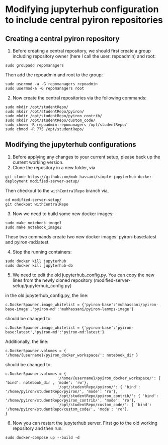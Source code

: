 # Modifying jupyterhub configuration to include central pyiron repositories

## Creating a central pyiron repository
1) Before creating a central repository, we should first create a group including repository owner (here I call the user: repoadmin) and root:
```
sudo groupadd repomanagers 
```
Then add the repoadmin and root to the group:
```
sudo usermod -a -G repomanagers repoadmin
sudo usermod-a -G repomanagers root
```  

2) Now create the central repositories via the following commands:

```
sudo mkdir /opt/studentRepo/
sudo mkdir /opt/studentRepo/pyiron/
sudo mkdir /opt/studentRepo/pyiron_contrib/
sudo mkdir /opt/studentRepo/custom_code/
sudo chown -R repoadmin:repomanagers /opt/studentRepo/
sudo chmod -R 775 /opt/studentRepo/
```

## Modifying the jupyterhub configurations  

1) Before applying any changes to your current setup, please back up the current working version.  
2) Clone the repository in a new folder, via
```
git clone https://github.com/muh-hassani/simple-jupyterhub-docker-deployment modified-server-setup/
```  
Then checkout to the `withCentralRepo` branch via,  
```
cd modified-server-setup/
git checkout withCentralRepo
```  
3) Now we need to build some new docker images:  
```
sudo make notebook_image1
sudo make notebook_image2
```
These two commands create two new docker images: pyiron-base:latest and pyiron-md:latest.  

4) Stop the running containers:
```
sudo docker kill jupyterhub
sudo docker kill jupyterhub-db
```  

5) We need to edit the old jupyterhub_config.py. You can copy the new lines from the newly cloned repository (modified-server-setup/jupyterhub_config.py)

in the old jupyterhub_config.py, the line: 
```
c.DockerSpawner.image_whitelist = {'pyiron-base':'muhhassani/pyiron-base-image','pyiron-md':'muhhassani/pyiron-lammps-image'}
```
should be changed to:
```
c.DockerSpawner.image_whitelist = {'pyiron-base':'pyiron-base:latest','pyiron-md':'pyiron-md:latest'}
```
Additionally, the line:
```
c.DockerSpawner.volumes = { '/home/{username}/pyiron_docker_workspace/': notebook_dir }
```  
should be changed to:
```
c.DockerSpawner.volumes = {
                       '/home/{username}/pyiron_docker_workspace/': { 'bind': notebook_dir , 'mode': 'rw'},
                       '/opt/studentRepo/pyiron/': { 'bind': '/home/pyiron/studentRepo/pyiron/', 'mode': 'ro'},
                       '/opt/studentRepo/pyiron_contrib/': { 'bind': '/home/pyiron/studentRepo/pyiron_contrib/', 'mode': 'ro'},
                       '/opt/studentRepo/custom_code/': { 'bind': '/home/pyiron/studentRepo/custom_code/', 'mode': 'ro'},
}
```
6) Now you can restart the jupyterhub server. First go to the old working repository and then run:

```
sudo docker-compose up --build -d
```
